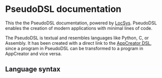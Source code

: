 # PseudoDSL documentation

This the the PseudoDSL documentation, powered by [LocSys](https://locsys.issel.ee.auth.gr/). PseudoDSL enables the creation of modern applications with minimal lines of code.

The PseudoDSL is textual and resembles languages like Python, C, or Assembly. It has been created with a direct link to the [AppCreator DSL](https://github.com/robotics-4-all/appcreator-documentation/blob/main/README.md), since a program in PseudoDSL can be transformed to a program in AppCreator and vice versa.

## Language syntax
